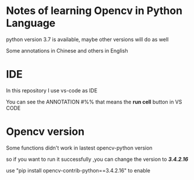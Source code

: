 # Notes of learning Opencv in Python Language

 python version 3.7 is available, maybe other versions will do as well
 
Some annotations in Chinese and others in English

# IDE 
In this repository I use vs-code as IDE

You can see the ANNOTATION #%% that means the **run cell** button in VS CODE


# Opencv version 

Some functions didn't work in lastest opencv-python version

so if you want to run it successfully ,you can change the version to ***3.4.2.16***

use  "pip install opencv-contrib-python==3.4.2.16"  to enable
